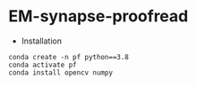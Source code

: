 # EM-synapse-proofread


- Installation

```
conda create -n pf python==3.8
conda activate pf
conda install opencv numpy
```